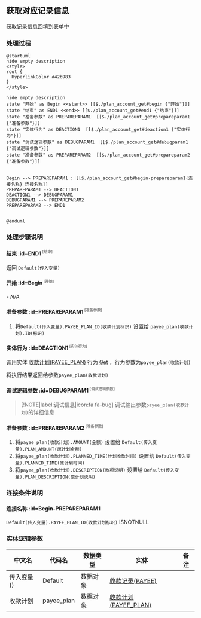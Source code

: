 ## 获取对应记录信息 <!-- {docsify-ignore-all} -->

   获取记录信息回填到表单中

### 处理过程

```plantuml
@startuml
hide empty description
<style>
root {
  HyperlinkColor #42b983
}
</style>

hide empty description
state "开始" as Begin <<start>> [[$./plan_account_get#begin {"开始"}]]
state "结束" as END1 <<end>> [[$./plan_account_get#end1 {"结束"}]]
state "准备参数" as PREPAREPARAM1  [[$./plan_account_get#prepareparam1 {"准备参数"}]]
state "实体行为" as DEACTION1  [[$./plan_account_get#deaction1 {"实体行为"}]]
state "调试逻辑参数" as DEBUGPARAM1  [[$./plan_account_get#debugparam1 {"调试逻辑参数"}]]
state "准备参数" as PREPAREPARAM2  [[$./plan_account_get#prepareparam2 {"准备参数"}]]


Begin --> PREPAREPARAM1 : [[$./plan_account_get#begin-prepareparam1{连接名称} 连接名称]]
PREPAREPARAM1 --> DEACTION1
DEACTION1 --> DEBUGPARAM1
DEBUGPARAM1 --> PREPAREPARAM2
PREPAREPARAM2 --> END1


@enduml
```


### 处理步骤说明

#### 结束 :id=END1<sup class="footnote-symbol"> <font color=gray size=1>[结束]</font></sup>



返回 `Default(传入变量)`

#### 开始 :id=Begin<sup class="footnote-symbol"> <font color=gray size=1>[开始]</font></sup>



*- N/A*
#### 准备参数 :id=PREPAREPARAM1<sup class="footnote-symbol"> <font color=gray size=1>[准备参数]</font></sup>



1. 将`Default(传入变量).PAYEE_PLAN_ID(收款计划标识)` 设置给  `payee_plan(收款计划).ID(标识)`

#### 实体行为 :id=DEACTION1<sup class="footnote-symbol"> <font color=gray size=1>[实体行为]</font></sup>



调用实体 [收款计划(PAYEE_PLAN)](module/crm/payee_plan.md) 行为 [Get](module/crm/payee_plan#行为) ，行为参数为`payee_plan(收款计划)`

将执行结果返回给参数`payee_plan(收款计划)`

#### 调试逻辑参数 :id=DEBUGPARAM1<sup class="footnote-symbol"> <font color=gray size=1>[调试逻辑参数]</font></sup>



> [!NOTE|label:调试信息|icon:fa fa-bug]
> 调试输出参数`payee_plan(收款计划)`的详细信息


#### 准备参数 :id=PREPAREPARAM2<sup class="footnote-symbol"> <font color=gray size=1>[准备参数]</font></sup>



1. 将`payee_plan(收款计划).AMOUNT(金额)` 设置给  `Default(传入变量).PLAN_AMOUNT(原计划金额)`
2. 将`payee_plan(收款计划).PLANNED_TIME(计划收款时间)` 设置给  `Default(传入变量).PLANNED_TIME(原计划时间)`
3. 将`payee_plan(收款计划).DESCRIPTION(款项说明)` 设置给  `Default(传入变量).PLAN_DESCRIPTION(原计划说明)`


### 连接条件说明
#### 连接名称 :id=Begin-PREPAREPARAM1

`Default(传入变量).PAYEE_PLAN_ID(收款计划标识)` ISNOTNULL


### 实体逻辑参数

|    中文名   |    代码名    |  数据类型    |  实体   |备注 |
| --------| --------| -------- | -------- | --------   |
|传入变量(<i class="fa fa-check"/></i>)|Default|数据对象|[收款记录(PAYEE)](module/crm/payee.md)||
|收款计划|payee_plan|数据对象|[收款计划(PAYEE_PLAN)](module/crm/payee_plan.md)||

